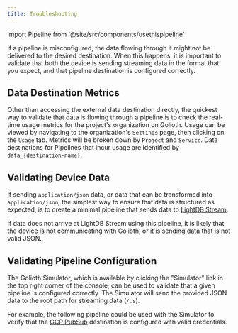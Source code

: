 ```yaml
---
title: Troubleshooting
---
```

import Pipeline from '@site/src/components/usethispipeline'

If a pipeline is misconfigured, the data flowing through it might not be
delivered to the desired destination. When this happens, it is important to
validate that both the device is sending streaming data in the format that you
expect, and that pipeline destination is configured correctly.

## Data Destination Metrics

Other than accessing the external data destination directly, the quickest way to
validate that data is flowing through a pipeline is to check the real-time usage
metrics for the project's organization on Golioth. Usage can be viewed by
navigating to the organization's `Settings` page, then clicking on the `Usage`
tab. Metrics will be broken down by `Project` and `Service`. Data destinations
for Pipelines that incur usage are identified by `data_{destination-name}`.

## Validating Device Data

If sending `application/json` data, or data that can be transformed into
`application/json`, the simplest way to ensure that data is structured as
expected, is to create a minimal pipeline that sends data to [LightDB
Stream](/application-services/lightdb-stream).

<Pipeline link='https://console.golioth.io/pipeline?name=Validate%20Device%20Data&pipeline=ZmlsdGVyOgogIHBhdGg6ICIqIgogIGNvbnRlbnRfdHlwZTogYXBwbGljYXRpb24vanNvbgpzdGVwczoKICAtIG5hbWU6IHN0ZXAtMAogICAgZGVzdGluYXRpb246CiAgICAgIHR5cGU6IGxpZ2h0ZGItc3RyZWFtCiAgICAgIHZlcnNpb246IHYx' />

If data does not arrive at LightDB Stream using this pipeline, it is likely that
the device is not communicating with Golioth, or it is sending data that is not
valid JSON.

## Validating Pipeline Configuration

The Golioth Simulator, which is available by clicking the "Simulator" link in
the top right corner of the console, can be used to validate that a given
pipeline is configured correctly. The Simulator will send the provided JSON data
to the root path for streaming data (`/.s`).

For example, the following pipeline could be used with the Simulator to verify
that the [GCP PubSub](/data-routing/destinations/gcp-pubsub) destination is
configured with valid credentials.

<Pipeline link='https://console.golioth.io/pipeline?name=Validate%20Pipeline%20Configuration&pipeline=ZmlsdGVyOgogIHBhdGg6ICIqIgogIGNvbnRlbnRfdHlwZTogYXBwbGljYXRpb24vanNvbgpzdGVwczoKICAtIG5hbWU6IHN0ZXAtMAogICAgZGVzdGluYXRpb246CiAgICAgIHR5cGU6IGdjcC1wdWJzdWIKICAgICAgdmVyc2lvbjogdjEKICAgICAgcGFyYW1ldGVyczoKICAgICAgICBzZXJ2aWNlX2FjY291bnQ6ICRHQ1BfU0VSVklDRV9BQ0NPVU5UCiAgICAgICAgdG9waWM6IG15LXRvcGlj' />
